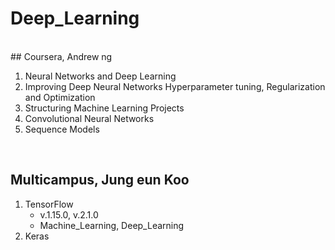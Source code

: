 # Deep_Learning
<br>
## Coursera, Andrew ng

1. Neural Networks and Deep Learning
2. Improving Deep Neural Networks Hyperparameter tuning, Regularization and Optimization
3. Structuring Machine Learning Projects
4. Convolutional Neural Networks
5. Sequence Models

<br>

## Multicampus, Jung eun Koo

1. TensorFlow
   - v.1.15.0, v.2.1.0
   - Machine_Learning, Deep_Learning
2. Keras

